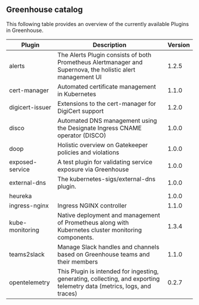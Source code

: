 Greenhouse catalog
------------------

This following table provides an overview of the currently available Plugins in Greenhouse.

| Plugin | Description | Version |
| -------- | ------- | ------- |
| alerts|The Alerts Plugin consists of both Prometheus Alertmanager and Supernova, the holistic alert management UI|1.2.5|
| cert-manager|Automated certificate management in Kubernetes|1.1.0|
| digicert-issuer|Extensions to the cert-manager for DigiCert support|1.2.0|
| disco|Automated DNS management using the Designate Ingress CNAME operator (DISCO)|1.0.0|
| doop|Holistic overview on Gatekeeper policies and violations|1.0.0|
| exposed-service|A test plugin for validating service exposure via Greenhouse|1.0.0|
| external-dns|The kubernetes-sigs/external-dns plugin.|1.0.0|
| heureka||1.0.0|
| ingress-nginx|Ingress NGINX controller|1.1.0|
| kube-monitoring|Native deployment and management of Prometheus along with Kubernetes cluster monitoring components.|1.3.4|
| teams2slack|Manage Slack handles and channels based on Greenhouse teams and their members|1.1.0|
| opentelemetry|This Plugin is intended for ingesting, generating, collecting, and exporting telemetry data (metrics, logs, and traces)|0.2.7|
